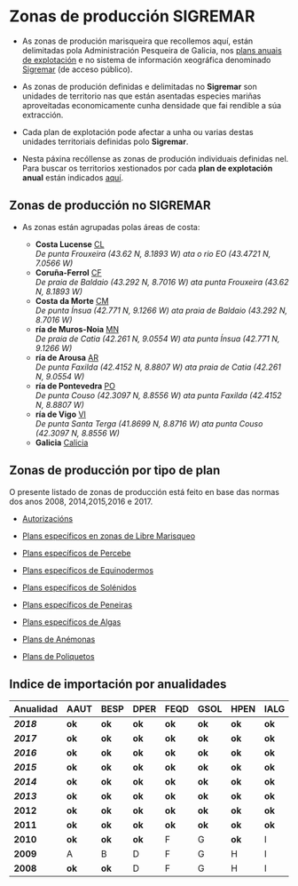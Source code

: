 # Zonas de producción SIGREMAR


* As zonas de produción marisqueira que recollemos aquí, están delimitadas pola Administración Pesqueira de Galicia, nos [plans anuais de explotación][] e no sistema de información xeográfica denominado [Sigremar][] (de acceso público).

* As zonas de produción definidas e delimitadas no __Sigremar__ son unidades de territorio nas que están asentadas especies mariñas aproveitadas economicamente cunha densidade que fai rendible a súa extracción. 

* Cada plan de explotación pode afectar a unha ou varias destas unidades territoriais definidas polo __Sigremar__. 

* Nesta páxina recóllense as zonas de produción individuais definidas nel.  
 Para buscar os territorios xestionados por cada __plan de explotación anual__ están indicados [aquí](IndiceZonasPlan.md).

## Zonas de producción no SIGREMAR

* As zonas están agrupadas polas áreas de costa:

	+ __Costa Lucense__ [CL](zp-CL.md)  
	_De punta Frouxeira (43.62 N, 8.1893 W)  ata o rio EO (43.4721 N, 7.0566 W)_
	+ __Coruña-Ferrol__ [CF](zp-CF.md)  
	_De praia de Baldaio (43.292 N, 8.7016 W)  ata punta Frouxeira (43.62 N, 8.1893 W)_
	+ __Costa da Morte__ [CM](zp-CM.md)  
	_De punta Ínsua (42.771 N, 9.1266 W) ata praia de Baldaio (43.292 N, 8.7016 W)_
	+ __ría de Muros-Noia__ [MN](zp-MN.md)  
	_De praia de Catia (42.261 N, 9.0554 W) ata punta Ínsua (42.771 N, 9.1266 W)_
	+ __ría de Arousa__ [AR](zp-AR.md)  
	_De punta Faxilda (42.4152 N, 8.8807 W) ata praia de Catia (42.261 N, 9.0554 W)_
	+ __ría de Pontevedra__ [PO](zp-PO.md)  
	_De punta Couso (42.3097 N, 8.8556 W) ata punta Faxilda (42.4152 N, 8.8807 W)_
	+ __ría de Vigo__ [VI](zp-VI.md)  
	_De punta Santa Terga (41.8699 N, 8.8716 W) ata punta Couso (42.3097 N, 8.8556 W)_
	+ __Galicia__ [Calicia](zp-GL.md)
	

## Zonas de producción por tipo de plan

O presente listado de zonas de producción está feito en base das normas dos anos 2008, 2014,2015,2016 e 2017. 

* [Autorizacións](ZonasDeProduccionAAUT.md)

* [Plans específicos en zonas de Libre Marisqueo](ZonasDeProduccionBESP.md)

* [Plans específicos de Percebe](ZonasDeProduccionDPER.md)

* [Plans específicos de Equinodermos](ZonasDeProduccionFEQD.md)

* [Plans específicos de Solénidos](ZonasDeProduccionGSOL.md)

* [Plans específicos de Peneiras](ZonasDeProduccionHPEN.md)

* [Plans específicos de Algas](ZonasDeProduccionIALG.md)

* [Plans de Anémonas](ZonasDeProduccionJANE.md)

* [Plans de Poliquetos](ZonasDeProduccionKPOL.md)


## Indice de importación por anualidades

|Anualidad|AAUT|BESP|DPER|FEQD|GSOL|HPEN|IALG|JANE|KPOL|
|---------|----|----|----|----|----|----|----|----|----|
|___2018___|__ok__|__ok__|__ok__|__ok__|__ok__|__ok__|__ok__|__ok__|__ok__|
|___2017___|__ok__|__ok__|__ok__|__ok__|__ok__|__ok__|__ok__|__ok__|__ok__|
|___2016___|__ok__|__ok__|__ok__|__ok__|__ok__|__ok__|__ok__|__ok__|__ok__|
|___2015___|__ok__|__ok__|__ok__|__ok__|__ok__|__ok__|__ok__|__ok__|__ok__|
|___2014___|__ok__|__ok__|__ok__|__ok__|__ok__|__ok__|__ok__|__ok__|__ok__|
|___2013___|__ok__|__ok__|__ok__|__ok__|__ok__|__ok__|__ok__|__ok__|__ok__|
|__2012__|__ok__|__ok__|__ok__|__ok__|__ok__|__ok__|__ok__|-|__ok__|
|__2011__|__ok__|__ok__|__ok__|__ok__|__ok__|__ok__|__ok__|-|__ok__|
|__2010__|__ok__|__ok__|__ok__|F|G|__ok__|I|-|__ok__|
|__2009__|A|B|D|F|G|H|I|-|__ok__|
|__2008__|__ok__|__ok__|D|F|G|H|I|-|__ok__|



 [Sigremar]: https://goo.gl/glKrkM
 [plans anuais de explotación]: http://goo.gl/4k6J1
